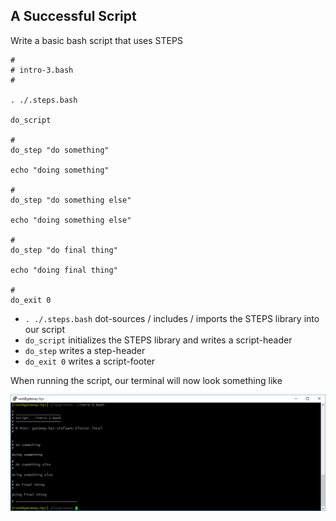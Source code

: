 ## A Successful Script

Write a basic bash script that uses STEPS

```shell
#
# intro-3.bash
#

. ./.steps.bash

do_script

#
do_step "do something"

echo "doing something"

#
do_step "do something else"

echo "doing something else"

#
do_step "do final thing"

echo "doing final thing"

#
do_exit 0
```

- `. ./.steps.bash` dot-sources / includes / imports the STEPS library into our script
- `do_script` initializes the STEPS library and writes a script-header
- `do_step` writes a step-header
- `do_exit 0` writes a script-footer

When running the script, our terminal will now look something like

![intro-3.no-logging.png](./screenshots/intro-3.no-logging.png)
